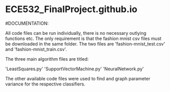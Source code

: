 # ECE532_FinalProject.github.io

#DOCUMENTATION:

All code files can be run individually, there is no necessary outlying functions etc. The only requirement is that the fashion mnist csv files must be downloaded in the same folder. The two files are 'fashion-mnist_test.csv' and 'fashion-mnist_train.csv'.

The three main algorithm files are titled:

'LeastSquares.py'
'SupportVectorMachine.py'
'NeuralNetwork.py' 

The other available code files were used to find and graph parameter variance for the respective classifiers.
